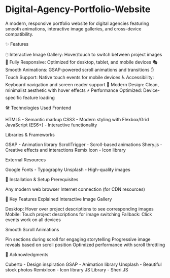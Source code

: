 # Digital-Agency-Portfolio-Website

A modern, responsive portfolio website for digital agencies featuring smooth animations, interactive image galleries, and cross-device compatibility.

✨ Features

🖱️ Interactive Image Gallery: Hover/touch to switch between project images
📱 Fully Responsive: Optimized for desktop, tablet, and mobile devices
🎭 Smooth Animations: GSAP-powered scroll animations and transitions
✋ Touch Support: Native touch events for mobile devices
♿ Accessibility: Keyboard navigation and screen reader support
🎯 Modern Design: Clean, minimalist aesthetic with hover effects
⚡ Performance Optimized: Device-specific feature loading

🛠️ Technologies Used
Frontend

HTML5 - Semantic markup
CSS3 - Modern styling with Flexbox/Grid
JavaScript (ES6+) - Interactive functionality

Libraries & Frameworks

GSAP - Animation library
ScrollTrigger - Scroll-based animations
Shery.js - Creative effects and interactions
Remix Icon - Icon library

External Resources

Google Fonts - Typography
Unsplash - High-quality images

🔧 Installation & Setup
Prerequisites

Any modern web browser
Internet connection (for CDN resources)

🎯 Key Features Explained
Interactive Image Gallery

Desktop: Hover over project descriptions to see corresponding images
Mobile: Touch project descriptions for image switching
Fallback: Click events work on all devices

Smooth Scroll Animations

Pin sections during scroll for engaging storytelling
Progressive image reveals based on scroll position
Optimized performance with scroll throttling

🙏 Acknowledgments

Cuberto - Design inspiration
GSAP - Animation library
Unsplash - Beautiful stock photos
RemixIcon - Icon library
JS Library - Sheri.JS
